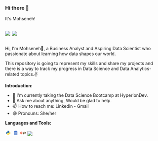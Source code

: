 ### Hi there 👋 

It's Mohseneh!


<br/>

</a>
<a href="https://www.linkedin.com/in/mohsene-asadi//">
<img align="left" width="22px" src="https://cdn.jsdelivr.net/npm/simple-icons@v3/icons/linkedin.svg" />
</a>

<a href="https://mohsene.asadi68@gmail.com//">
<img align="left" width="22px" src="https://cdn.jsdelivr.net/npm/simple-icons@v3/icons/gmail.svg" />
</a>

<br />

<br />

Hi, I'm Mohseneh🙌, a Business Analyst and Aspiring Data Scientist who passionate about learning how data shapes our world. 

This repository is going to represent my skills and share my projects and 
there is a way to track my progress in Data Science and Data Analytics-related topics.✌


**Introduction:**

- 🌱 I'm currently taking the Data Science Bootcamp at HyperionDev.
- 💬 Ask me about anything, Would be glad to help.
- 📫 How to reach me: Linkedin - Gmail
- 😄 Pronouns: She/her


**Languages and Tools:**


<code><img height="20" src="https://raw.githubusercontent.com/github/explore/80688e429a7d4ef2fca1e82350fe8e3517d3494d/topics/python/python.png"></code>
<code><img height="20" src="https://raw.githubusercontent.com/github/explore/80688e429a7d4ef2fca1e82350fe8e3517d3494d/topics/sql/sql.png"></code>
<code><img height="20" src="https://raw.githubusercontent.com/github/explore/80688e429a7d4ef2fca1e82350fe8e3517d3494d/topics/git/git.png"></code>
<code><img height="20" 
src="https://github.com/microsoft/PowerBI-Icons/blob/main/PNG/Power-BI.png"></code>


